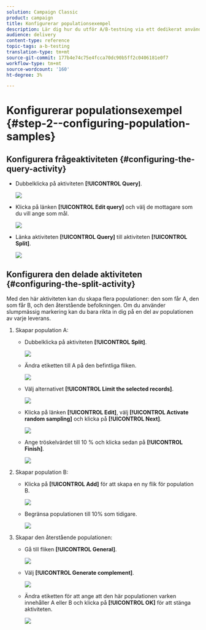 ```yaml
---
solution: Campaign Classic
product: campaign
title: Konfigurerar populationsexempel
description: Lär dig hur du utför A/B-testning via ett dedikerat användningsfall.
audience: delivery
content-type: reference
topic-tags: a-b-testing
translation-type: tm+mt
source-git-commit: 177b4e74c75e4fcca70dc90b5ff2c0406181e0f7
workflow-type: tm+mt
source-wordcount: '160'
ht-degree: 3%

---
```



# Konfigurerar populationsexempel {#step-2--configuring-population-samples}

## Konfigurera frågeaktiviteten {#configuring-the-query-activity}

* Dubbelklicka på aktiviteten **[!UICONTROL Query]**.

   ![](assets/use_case_abtesting_createrecipients_001.png)

* Klicka på länken **[!UICONTROL Edit query]** och välj de mottagare som du vill ange som mål.

   ![](assets/use_case_abtesting_createrecipients_002.png)

* Länka aktiviteten **[!UICONTROL Query]** till aktiviteten **[!UICONTROL Split]**.

   ![](assets/use_case_abtesting_createrecipients_003.png)

## Konfigurera den delade aktiviteten {#configuring-the-split-activity}

Med den här aktiviteten kan du skapa flera populationer: den som får A, den som får B, och den återstående befolkningen. Om du använder slumpmässig markering kan du bara rikta in dig på en del av populationen av varje leverans.

1. Skapar population A:

   * Dubbelklicka på aktiviteten **[!UICONTROL Split]**.

      ![](assets/use_case_abtesting_createrecipients_004.png)

   * Ändra etiketten till A på den befintliga fliken.

      ![](assets/use_case_abtesting_createrecipients_005.png)

   * Välj alternativet **[!UICONTROL Limit the selected records]**.

      ![](assets/use_case_abtesting_createrecipients_006.png)

   * Klicka på länken **[!UICONTROL Edit]**, välj **[!UICONTROL Activate random sampling]** och klicka på **[!UICONTROL Next]**.

      ![](assets/use_case_abtesting_createrecipients_007.png)

   * Ange tröskelvärdet till 10 % och klicka sedan på **[!UICONTROL Finish]**.

      ![](assets/use_case_abtesting_createrecipients_008.png)

1. Skapar population B:

   * Klicka på **[!UICONTROL Add]** för att skapa en ny flik för population B.

      ![](assets/use_case_abtesting_createrecipients_009.png)

   * Begränsa populationen till 10% som tidigare.

      ![](assets/use_case_abtesting_createrecipients_010.png)

1. Skapar den återstående populationen:

   * Gå till fliken **[!UICONTROL General]**.

      ![](assets/use_case_abtesting_createrecipients_011.png)

   * Välj **[!UICONTROL Generate complement]**.

      ![](assets/use_case_abtesting_createrecipients_012.png)

   * Ändra etiketten för att ange att den här populationen varken innehåller A eller B och klicka på **[!UICONTROL OK]** för att stänga aktiviteten.

      ![](assets/use_case_abtesting_createrecipients_013.png)
